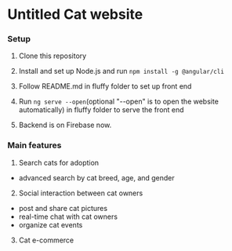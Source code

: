 # Untitled Cat website

### Setup 
1) Clone this repository

2) Install and set up Node.js and run `npm install -g @angular/cli` 

3) Follow README.md in fluffy folder to set up front end

4) Run `ng serve --open`(optional "--open" is to open the website automatically) in fluffy folder to serve the front end

5) Backend is on Firebase now.



### Main features

1) Search cats for adoption
  - advanced search by cat breed, age, and gender
2) Social interaction between cat owners
  - post and share cat pictures
  - real-time chat with cat owners
  - organize cat events
3) Cat e-commerce 
  
